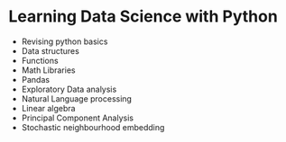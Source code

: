 # Learning Data Science with Python

- Revising python basics
- Data structures
- Functions
- Math Libraries
- Pandas
- Exploratory Data analysis
- Natural Language processing
- Linear algebra
- Principal Component Analysis
- Stochastic neighbourhood embedding